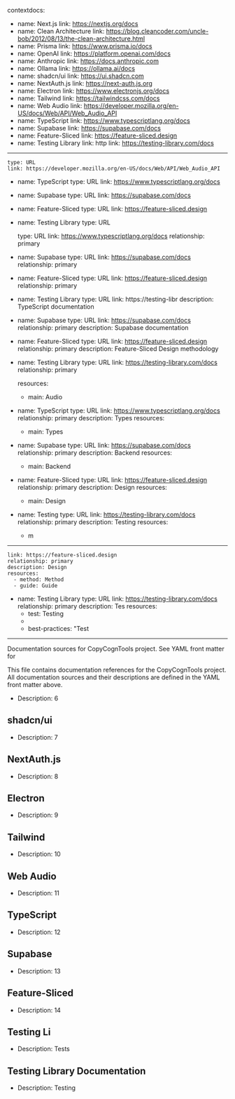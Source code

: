 contextdocs:
  - name: Next.js
    link: https://nextjs.org/docs
  - name: Clean Architecture
    link: https://blog.cleancoder.com/uncle-bob/2012/08/13/the-clean-architecture.html
  - name: Prisma
    link: https://www.prisma.io/docs
  - name: OpenAI
    link: https://platform.openai.com/docs
  - name: Anthropic
    link: https://docs.anthropic.com
  - name: Ollama
    link: https://ollama.ai/docs
  - name: shadcn/ui
    link: https://ui.shadcn.com
  - name: NextAuth.js
    link: https://next-auth.js.org
  - name: Electron
    link: https://www.electronjs.org/docs
  - name: Tailwind
    link: https://tailwindcss.com/docs
  - name: Web Audio
    link: https://developer.mozilla.org/en-US/docs/Web/API/Web_Audio_API
  - name: TypeScript
    link: https://www.typescriptlang.org/docs
  - name: Supabase
    link: https://supabase.com/docs
  - name: Feature-Sliced
    link: https://feature-sliced.design
  - name: Testing Library
    link: http
    link: https://testing-library.com/docs
---
    type: URL
    link: https://developer.mozilla.org/en-US/docs/Web/API/Web_Audio_API
  - name: TypeScript
    type: URL
    link: https://www.typescriptlang.org/docs
  - name: Supabase
    type: URL
    link: https://supabase.com/docs
  - name: Feature-Sliced
    type: URL
    link: https://feature-sliced.design
  - name: Testing Library
    type: URL

    type: URL
    link: https://www.typescriptlang.org/docs
    relationship: primary
  - name: Supabase
    type: URL
    link: https://supabase.com/docs
    relationship: primary
  - name: Feature-Sliced
    type: URL
    link: https://feature-sliced.design
    relationship: primary
  - name: Testing Library
    type: URL
    link: https://testing-libr
    description: TypeScript documentation
  - name: Supabase
    type: URL
    link: https://supabase.com/docs
    relationship: primary
    description: Supabase documentation
  - name: Feature-Sliced
    type: URL
    link: https://feature-sliced.design
    relationship: primary
    description: Feature-Sliced Design methodology
  - name: Testing Library
    type: URL
    link: https://testing-library.com/docs
    relationship: primary
    
    resources:
      - main: Audio
  - name: TypeScript
    type: URL
    link: https://www.typescriptlang.org/docs
    relationship: primary
    description: Types
    resources:
      - main: Types
  - name: Supabase
    type: URL
    link: https://supabase.com/docs
    relationship: primary
    description: Backend
    resources:
      - main: Backend
  - name: Feature-Sliced
    type: URL
    link: https://feature-sliced.design
    relationship: primary
    description: Design
    resources:
      - main: Design
  - name: Testing
    type: URL
    link: https://testing-library.com/docs
    relationship: primary
    description: Testing
    resources:
      - m
---
    link: https://feature-sliced.design
    relationship: primary
    description: Design
    resources:
      - method: Method
      - guide: Guide
  - name: Testing Library
    type: URL
    link: https://testing-library.com/docs
    relationship: primary
    description: Tes
    resources:
      - test: Testing
      - 
      - best-practices: "Test
---

Documentation sources for CopyCognTools project. See YAML front matter for 

This file contains documentation references for the CopyCognTools project. All documentation sources and their descriptions are defined in the YAML front matter above.
- Description: 6

## shadcn/ui
- Description: 7

## NextAuth.js
- Description: 8

## Electron
- Description: 9

## Tailwind
- Description: 10

## Web Audio
- Description: 11

## TypeScript
- Description: 12

## Supabase
- Description: 13

## Feature-Sliced
- Description: 14

## Testing Li
- Description: Tests
## Testing Library Documentation
- Description: Testing